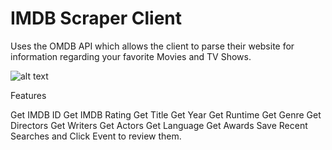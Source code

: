 # IMDB Scraper Client

Uses the OMDB API which allows the client to parse their website for information regarding your favorite Movies and TV Shows.

![alt text](https://i.ibb.co/Y3k7BCc/Screenshot-1.png)

Features

Get IMDB ID
Get IMDB Rating
Get Title
Get Year
Get Runtime
Get Genre
Get Directors
Get Writers
Get Actors
Get Language 
Get Awards
Save Recent Searches and Click Event to review them.
